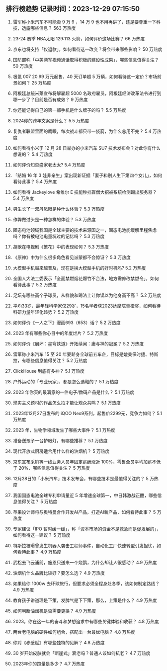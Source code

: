 
## 排行榜趋势 记录时间：2023-12-29 07:15:50
  
  1. 雷军称小米汽车不可能卖 9 万 9 ，14 万 9 也不用再讲了，还是要尊重一下科技，透露哪些信息？ 563 万热度
    
  2. 23-24 赛季 NBA太阳 129:113 火箭，如何评价这场比赛？ 66 万热度
    
  3. 京东也将支持「仅退款」，如何看待这一改变？将会带来哪些影响？ 50 万热度
    
  4. 国防部称「中美两军视频通话取得积极的建设性成果」，哪些信息值得关注？ 50 万热度
    
  5. 极氪 007 20.99 万元起售，40 天订单超 5 万辆，如何看待这一定价？市场前景如何？ 25 万热度
    
  6. 阿根廷总统米莱宣布将解雇超 5000 名政府雇员，阿根廷经济改革法令进行到哪一步了？目前是否有成效？ 9 万热度
    
  7. 你还能记得自己的第一部手机是什么牌子的吗？ 5.5 万热度
    
  8. 2024你的跨年文案是什么？ 5.5 万热度
    
  9. 复仇者联盟里面的鹰眼，每次战斗都只带一袋箭，为什么总用不完？ 5.4 万热度
    
  10. 如何看待小米于 12 月 28 日举办的小米汽车 SU7 技术发布会？对此你有什么想说的？ 5.4 万热度
    
  11. 如何评价知否盛家老太太? 5.4 万热度
    
  12. 「结婚 16 年 3 娃非亲生」案出现新证据「妻子和别人生下第四个女儿」，如何看待此事？ 5.4 万热度
    
  13. 如何看待 Jackeylove 希维尔 E 技能秒挡盲僧大招被系统检测踢出服务器？ 5.4 万热度
    
  14. 男生长了一双丹凤眼是种什么体验？ 5.3 万热度
    
  15. 作弊做过头是一种怎样的体验？ 5.3 万热度
    
  16. 固态电池领域我国是全球主要的技术来源国之一，固态电池能缓解里程焦虑吗？你有被电池电量坑过的记忆吗？ 5.3 万热度
    
  17. 胡歌在电视剧《繁花》中的表现如何？ 5.3 万热度
    
  18. 《原神》中为什么很多角色看见派蒙都不会惊讶？ 5.3 万热度
    
  19. 大模型手机越来越普及，现在是换大模型手机的好时机吗? 5.2 万热度
    
  20. 全国人大法工委表示「全面禁燃烟花爆竹不合法，地方需修改禁燃令」，如何看待此事？ 5.2 万热度
    
  21. 足坛有哪些高个子球员，从样貌和踢法上让你误以为他身高不高？ 5.2 万热度
    
  22. 平均33岁，最年轻科学家仅29岁，15名学者获2023达摩院青橙奖，如何看待科研力量年轻化趋势？ 5.2 万热度
    
  23. 如何评价《一人之下》漫画693（653）话？ 5.2 万热度
    
  24. 2023 年有哪些你心目中的年度烂片？ 5.2 万热度
    
  25. 如何评价《崩坏：星穹铁道》开拓续闻：庸与神的冠冕？ 5.2 万热度
    
  26. 雷军称小米汽车 15 至 20 年要跻身全球前五车企，目标是媲美保时捷、特斯拉，有哪些信息值得关注？ 5.2 万热度
    
  27. ClickHouse 到底有多神？ 5.1 万热度
    
  28. 户外运动的「专业玩家」，都是怎么选鞋的？ 5.1 万热度
    
  29. 2023 年你买的最满意的一件电子/数码产品是什么？ 5.1 万热度
    
  30. 现实主义题材的作品怎么拍才能让观众共鸣？ 5.1 万热度
    
  31. 2023年12月27日发布的 iQOO Neo9系列，起售价2299元，竞争力如何？ 5.1 万热度
    
  32. 2023 年，生物学领域发生了哪些大事件？ 5.1 万热度
    
  33. 准备送孩子一台护眼灯，有哪些推荐？ 5.1 万热度
    
  34. 现代开放式厨房适合用什么样的油烟机？ 5 万热度
    
  35. 京东宣布采销等一线业务人员年固定薪酬涨近 100%，零售全员平均加薪不低于 20%，哪些信息值得关注？ 5 万热度
    
  36. 12月28日的「小米汽车」技术发布会，有哪些技术是最值得关注的？ 5 万热度
    
  37. 我国固态电池全球专利申请量近 5 年增速全球第一，中日韩激战正酣，哪些信息值得关注？ 5 万热度
    
  38. 苹果设计师将与奥特曼合作开发AI产品，打造AI新产品，如何看待此事？ 5 万热度
    
  39. 专家建议「IPO 暂时缓一缓」，称「资本市场的资金不是救急而是促发展的」，如何看待这一建议？ 5 万热度
    
  40. 特斯拉被曝曾发生机器人袭击工程师事件，自动化工厂快速转型引发担忧，如何看待此事？ 4.9 万热度
    
  41. 武松去飞云浦前，施恩只送来一个烧鹅，为什么却让人很感动？ 4.9 万热度
    
  42. 油烟机什么品牌比较好？要怎么选？ 4.9 万热度
    
  43. 如果给你 1000w 去环球旅行，但要求必须全程身处冬季，该如何制定路线？ 4.9 万热度
    
  44. 教育孩子讲道理是下策，发脾气是下下策，那么，上策是什么？ 4.9 万热度
    
  45. 如何判断油烟机是否需要更换？ 4.9 万热度
    
  46. 2023，你在这一年的奋斗和梦想追求中有哪些关键体验和收获？ 4.8 万热度
    
  47. 两台老电脑的硬件如何组合，搭配出一台最优电脑？ 4.8 万热度
    
  48. 你对《赤壁赋》有哪些独特的见解？ 4.8 万热度
    
  49. 30 岁开始皮肤就会「断崖式」衰老吗？普通人该如何抗老？ 4.7 万热度
    
  50. 2023年你的跑量是多少？ 4.7 万热度
    